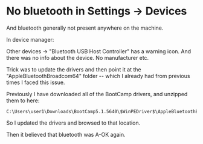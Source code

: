 ﻿# No bluetooth in Settings -> Devices

And bluetooth generally not present anywhere on the machine.

In device manager:

Other devices -> "Bluetooth USB Host Controller" has a warning icon. And there was no info about the device.
No manufacturer etc.

Trick was to update the drivers and then point it at the "AppleBluetoothBroadcom64" folder -- which I already had from previous times I faced this issue.

Previously I have downloaded all of the BootCamp drivers, and unzipped them to here:

    C:\Users\user1\Downloads\BootCamp5.1.5640\$WinPEDriver$\AppleBluetoothBroadcom64

So I updated the drivers and browsed to that location.

Then it believed that bluetooth was A-OK again.